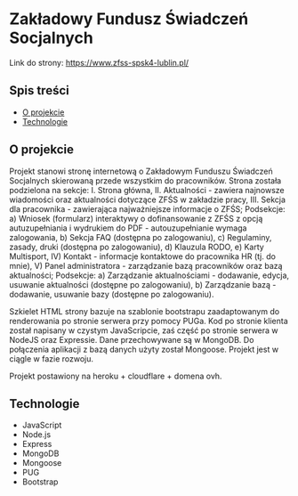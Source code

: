 # Zakładowy Fundusz Świadczeń Socjalnych

Link do strony: https://www.zfss-spsk4-lublin.pl/

## Spis treści

- [O projekcie](#o-projeckie)
- [Technologie](#technologie)

## O projekcie

Projekt stanowi stronę internetową o Zakładowym Funduszu Świadczeń Socjalnych skierowaną przede wszystkim do pracowników. Strona została podzielona na sekcje:
I. Strona główna,
II. Aktualności - zawiera najnowsze wiadomości oraz aktualności dotyczące ZFŚS w zakładzie pracy,
III. Sekcja dla pracownika - zawierająca najważniejsze informacje o ZFŚS;
Podsekcje:
a) Wniosek (formularz) interaktywy o dofinansowanie z ZFŚS z opcją autuzupełniania i wydrukiem do PDF - autouzupełnianie wymaga zalogowania,
b) Sekcja FAQ (dostępna po zalogowaniu),
c) Regulaminy, zasady, druki (dostępna po zalogowaniu),
d) Klauzula RODO,
e) Karty Multisport,
IV) Kontakt - informacje kontaktowe do pracownika HR (tj. do mnie),
V) Panel administratora - zarządzanie bazą pracowników oraz bazą aktualności;
Podsekcje:
a) Zarządzanie aktualnościami - dodawanie, edycja, usuwanie aktualności (dostępne po zalogowaniu),
b) Zarządzanie bazą - dodawanie, usuwanie bazy (dostępne po zalogowaniu).

Szkielet HTML strony bazuje na szablonie bootstrapu zaadaptowanym do renderowania po stronie serwera przy pomocy PUGa. Kod po stronie klienta został napisany w czystym JavaScripcie, zaś część po stronie serwera w NodeJS oraz Expressie. Dane przechowywane są w MongoDB. Do połączenia aplikacji z bazą danych użyty został Mongoose. Projekt jest w ciągle w fazie rozwoju.

Projekt postawiony na heroku + cloudflare + domena ovh.

## Technologie

- JavaScript
- Node.js
- Express
- MongoDB
- Mongoose
- PUG
- Bootstrap
